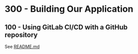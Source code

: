 # 300 - Building Our Application

## 100 - Using GitLab CI/CD with a GitHub repository

See [README.md](./100/README.md)
